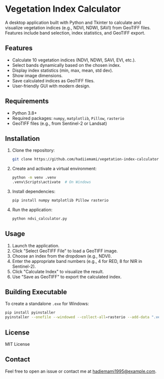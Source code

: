# Vegetation Index Calculator

  A desktop application built with Python and Tkinter to calculate and visualize vegetation indices (e.g., NDVI, NDWI, SAVI) from GeoTIFF files. Features include band selection, index statistics, and GeoTIFF export.

  ## Features
  - Calculate 10 vegetation indices (NDVI, NDWI, SAVI, EVI, etc.).
  - Select bands dynamically based on the chosen index.
  - Display index statistics (min, max, mean, std dev).
  - Show image dimensions.
  - Save calculated indices as GeoTIFF files.
  - User-friendly GUI with modern design.

  ## Requirements
  - Python 3.8+
  - Required packages: `numpy`, `matplotlib`, `Pillow`, `rasterio`
  - GeoTIFF files (e.g., from Sentinel-2 or Landsat)

  ## Installation
  1. Clone the repository:
     ```bash
     git clone https://github.com/hadiiemami/vegetation-index-calculator.git
     ```
  2. Create and activate a virtual environment:
     ```bash
     python -m venv .venv
     .venv\Scripts\activate  # On Windows
     ```
  3. Install dependencies:
     ```bash
     pip install numpy matplotlib Pillow rasterio
     ```
  4. Run the application:
     ```bash
     python ndvi_calculator.py
     ```

  ## Usage
  1. Launch the application.
  2. Click "Select GeoTIFF File" to load a GeoTIFF image.
  3. Choose an index from the dropdown (e.g., NDVI).
  4. Enter the appropriate band numbers (e.g., 4 for RED, 8 for NIR in Sentinel-2).
  5. Click "Calculate Index" to visualize the result.
  6. Use "Save as GeoTIFF" to export the calculated index.

  ## Building Executable
  To create a standalone `.exe` for Windows:
  ```bash
  pip install pyinstaller
  pyinstaller --onefile --windowed --collect-all=rasterio --add-data ".venv\Lib\site-packages\rasterio\gdal_data;gdal_data" --icon=favicon.ico ndvi_calculator.py
  ```

  ## License
  MIT License

  ## Contact
  Feel free to open an issue or contact me at hadiemami1995@example.com.
